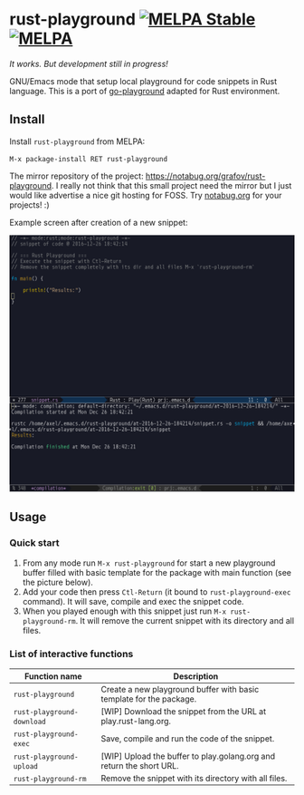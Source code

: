 <!--*- mode:markdown;mode:orgtbl;fill-column:99 -*-->
# rust-playground [![MELPA Stable](https://stable.melpa.org/packages/rust-playground-badge.svg)](https://stable.melpa.org/#/rust-playground) [![MELPA](https://melpa.org/packages/rust-playground-badge.svg)](https://melpa.org/#/rust-playground)

*It works. But development still in progress!*

GNU/Emacs mode that setup local playground for code snippets in Rust
language.  This is a port of
[go-playground](https://github.com/grafov/go-playground) adapted for
Rust environment.

## Install

Install `rust-playground` from MELPA:

    M-x package-install RET rust-playground

The mirror repository of the project: https://notabug.org/grafov/rust-playground.
I really not think that this small project need the mirror but I just would like advertise a nice
git hosting for FOSS. Try [notabug.org](https://notabug.org) for your projects! :)

Example screen after creation of a new snippet:

![screenshot](rust-playground-after-start.png)

## Usage

### Quick start

1. From any mode run `M-x rust-playground` for start a new playground buffer filled with basic
   template for the package with main function (see the picture below).
1. Add your code then press `Ctl-Return` (it bound to `rust-playground-exec` command). It will save,
   compile and exec the snippet code.
1. When you played enough with this snippet just run `M-x rust-playground-rm`. It will remove the
   current snippet with its directory and all files.

### List of interactive functions

<!---
#+ORGTBL: SEND keys orgtbl-to-gfm
| Function name              | Description                                                          |
|----------------------------+----------------------------------------------------------------------|
| `rust-playground`          | Create a new playground buffer with basic template for the package.  |
| `rust-playground-download` | [WIP] Download the snippet from the URL at play.rust-lang.org.       |
| `rust-playground-exec`     | Save, compile and run the code of the snippet.                       |
| `rust-playground-upload`   | [WIP] Upload the buffer to play.golang.org and return the short URL. |
| `rust-playground-rm`       | Remove the snippet with its directory with all files.                |
-->
<!--- BEGIN RECEIVE ORGTBL keys -->
| Function name | Description |
|---|---|
| `rust-playground` | Create a new playground buffer with basic template for the package. |
| `rust-playground-download` | [WIP] Download the snippet from the URL at play.rust-lang.org. |
| `rust-playground-exec` | Save, compile and run the code of the snippet. |
| `rust-playground-upload` | [WIP] Upload the buffer to play.golang.org and return the short URL. |
| `rust-playground-rm` | Remove the snippet with its directory with all files. |
<!--- END RECEIVE ORGTBL keys -->
